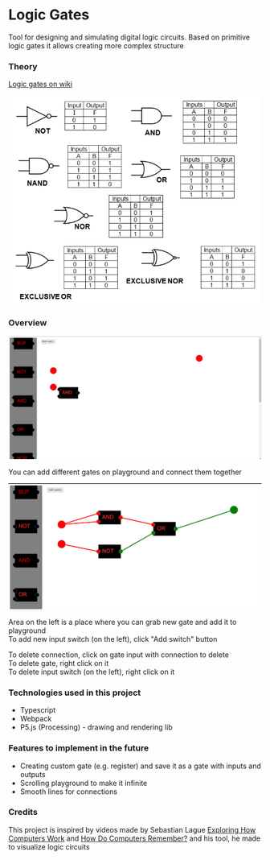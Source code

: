 # Logic Gates

Tool for designing and simulating digital logic circuits.
Based on primitive logic gates it allows creating more complex structure

### Theory

[Logic gates on wiki](https://en.wikipedia.org/wiki/Logic_gate)

<img src="images_for_docs/logic_gates_theory.png" width="500" alt="logic gates">


### Overview

<img src="images_for_docs/app_window.png" width="600" alt="logic gates">

You can add different gates on playground and connect them together

<img src="images_for_docs/connecting_gates.png" width="600" alt="logic gates">

Area on the left is a place where you can grab new gate and add it to playground<br />
To add new input switch (on the left), click "Add switch" button<br />

To delete connection, click on gate input with connection to delete<br />
To delete gate, right click on it<br />
To delete input switch (on the left), right click on it <br />

### Technologies used in this project

* Typescript
* Webpack
* P5.js (Processing) - drawing and rendering lib

### Features to implement in the future

* Creating custom gate (e.g. register) and save it as a gate with inputs and outputs
* Scrolling playground to make it infinite
* Smooth lines for connections

### Credits
This project is inspired by videos made by Sebastian Lague [Exploring How Computers Work](https://www.youtube.com/watch?v=QZwneRb-zqA&t=574s&ab_channel=SebastianLague) and [How Do Computers Remember?](https://www.youtube.com/watch?v=I0-izyq6q5s&t=4s&ab_channel=SebastianLague)
and his tool, he made to visualize logic circuits